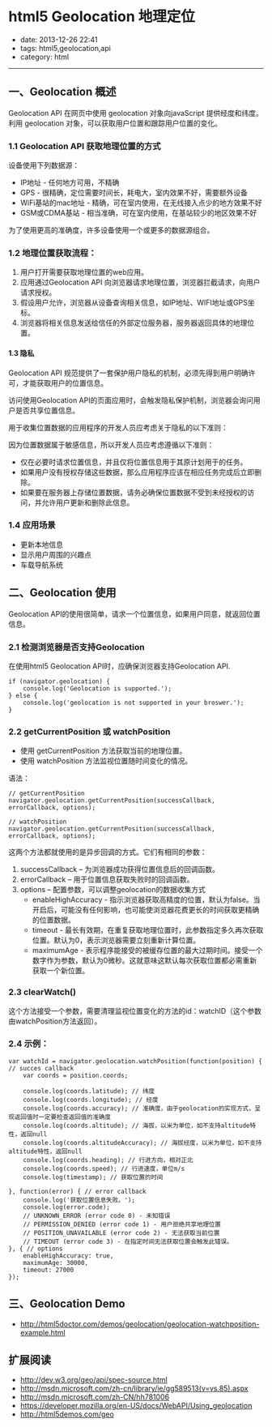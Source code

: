 # html5 Geolocation 地理定位

- date: 2013-12-26 22:41
- tags: html5,geolocation,api
- category: html

----------------

## 一、Geolocation 概述

Geolocation API 在网页中使用 geolocation 对象向javaScript 提供经度和纬度。利用 geolocation 对象，可以获取用户位置和跟踪用户位置的变化。

### 1.1 Geolocation API 获取地理位置的方式

设备使用下列数据源：

* IP地址 - 任何地方可用，不精确
* GPS - 很精确，定位需要时间长，耗电大，室内效果不好，需要额外设备
* WiFi基站的mac地址 - 精确，可在室内使用，在无线接入点少的地方效果不好
* GSM或CDMA基站 - 相当准确，可在室内使用，在基站较少的地区效果不好

为了使用更高的准确度，许多设备使用一个或更多的数据源组合。


### 1.2 地理位置获取流程：

1. 用户打开需要获取地理位置的web应用。
2. 应用通过Geolocation API 向浏览器请求地理位置，浏览器拦截请求，向用户请求授权。
3. 假设用户允许，浏览器从设备查询相关信息，如IP地址、WIFI地址或GPS坐标。
4. 浏览器将相关信息发送给信任的外部定位服务器，服务器返回具体的地理位置。


#### 1.3 隐私

Geolocation API 规范提供了一套保护用户隐私的机制，必须先得到用户明确许可，才能获取用户的位置信息。

访问使用Geolocation API的页面应用时，会触发隐私保护机制，浏览器会询问用户是否共享位置信息。

用于收集位置数据的应用程序的开发人员应考虑关于隐私的以下准则：

因为位置数据属于敏感信息，所以开发人员应考虑遵循以下准则：

* 仅在必要时请求位置信息，并且仅将位置信息用于其原计划用于的任务。
* 如果用户没有授权存储这些数据，那么应用程序应该在相应任务完成后立即删除。
* 如果要在服务器上存储位置数据，请务必确保位置数据不受到未经授权的访问，并允许用户更新和删除此信息。

### 1.4 应用场景

* 更新本地信息
* 显示用户周围的兴趣点
* 车载导航系统

## 二、Geolocation 使用

Geolocation API的使用很简单，请求一个位置信息，如果用户同意，就返回位置信息。

### 2.1 检测浏览器是否支持Geolocation

在使用html5 Geolocation API时，应确保浏览器支持Geolocation API.
    
    if (navigator.geolocation) {
        console.log('Geolocation is supported.');
    } else {
        console.log('geolocation is not supported in your broswer.');
    }

### 2.2 getCurrentPosition 或 watchPosition

* 使用 getCurrentPosition 方法获取当前的地理位置。
* 使用 watchPosition 方法监视位置随时间变化的情况。

语法：
    
    // getCurrentPosition
    navigator.geolocation.getCurrentPosition(successCallback, errorCallback, options);
    
    // watchPosition
    navigator.geolocation.getCurrentPosition(successCallback, errorCallback, options);

这两个方法都就使用的是异步回调的方式。它们有相同的参数：

1. successCallback – 为浏览器成功获得位置信息后的回调函数。
2. errorCallback – 用于位置信息获取失败时的回调函数。
3. options – 配置参数，可以调整geolocation的数据收集方式
    * enableHighAccuracy - 指示浏览器获取高精度的位置，默认为false。当开启后，可能没有任何影响，也可能使浏览器花费更长的时间获取更精确的位置数据。
    * timeout - 最长有效期，在重复获取地理位置时，此参数指定多久再次获取位置。默认为0，表示浏览器需要立刻重新计算位置。
    * maximumAge - 表示程序能接受的被缓存位置的最大过期时间。接受一个数字作为参数，默认为0微秒。这就意味这默认每次获取位置都必需重新获取一个新位置。
    
    

### 2.3 clearWatch()

这个方法接受一个参数，需要清理监视位置变化的方法的id：watchID（这个参数由watchPosition方法返回）。

    
### 2.4 示例：
    
    var watchId = navigator.geolocation.watchPosition(function(position) { // succes callback
        var coords = position.coords;
        
        console.log(coords.latitude); // 纬度
        console.log(coords.longitude); // 经度
        console.log(coords.accuracy); // 准确度，由于geolocation的实现方式，呈现返回值时一定要检查返回值的准确度
        console.log(coords.altitude); // 海拔，以米为单位，如不支持altitude特性，返回null
        console.log(coords.altitudeAccuracy); // 海拔经度，以米为单位，如不支持altitude特性，返回null
        console.log(coords.heading); // 行进方向，相对正北
        console.log(coords.speed); // 行进速度，单位m/s
        console.log(timestamp); // 获取位置的时间

    }, function(error) { // error callback
        console.log('获取位置信息失败。');
        console.log(error.code);
        // UNKNOWN_ERROR (error code 0) - 未知错误
        // PERMISSION_DENIED (error code 1) - 用户拒绝共享地理位置
        // POSITION_UNAVAILABLE (error code 2) - 无法获取当前位置
        // TIMEOUT (error code 3) - 在指定时间无法获取位置会触发此错误。
    }, { // options
        enableHighAccuracy: true, 
        maximumAge: 30000, 
        timeout: 27000 
    });
    
    
## 三、Geolocation Demo

* http://html5doctor.com/demos/geolocation/geolocation-watchposition-example.html

## 扩展阅读

* http://dev.w3.org/geo/api/spec-source.html
* http://msdn.microsoft.com/zh-cn/library/ie/gg589513(v=vs.85).aspx
* http://msdn.microsoft.com/zh-CN/hh781006
* https://developer.mozilla.org/en-US/docs/WebAPI/Using_geolocation
* http://html5demos.com/geo

